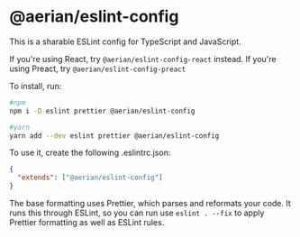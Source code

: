 # @aerian/eslint-config

This is a sharable ESLint config for TypeScript and
JavaScript.

If you're using React, try `@aerian/eslint-config-react` instead. If you're using
Preact, try `@aerian/eslint-config-preact`

To install, run:

```sh
#npm
npm i -D eslint prettier @aerian/eslint-config

#yarn
yarn add --dev eslint prettier @aerian/eslint-config
```

To use it, create the following .eslintrc.json:

```json
{
  "extends": ["@aerian/eslint-config"]
}
```

The base formatting uses Prettier, which parses and reformats your code. It runs
this through ESLint, so you can run use `eslint . --fix` to apply Prettier
formatting as well as ESLint rules.
